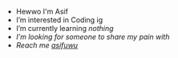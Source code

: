 -  Hewwo I'm Asif 
-  I’m interested in Coding ig
-  I’m currently learning <i>nothing<i/>
-  I’m looking for someone to share my <i>pain<i/> with
-  Reach me [asifuwu](http://t.me/asifuwu)

<!---
asifuwu/asifuwu is a ✨ special ✨ repository because its `README.md` (this file) appears on your GitHub profile.
You can click the Preview link to take a look at your changes.
--->
